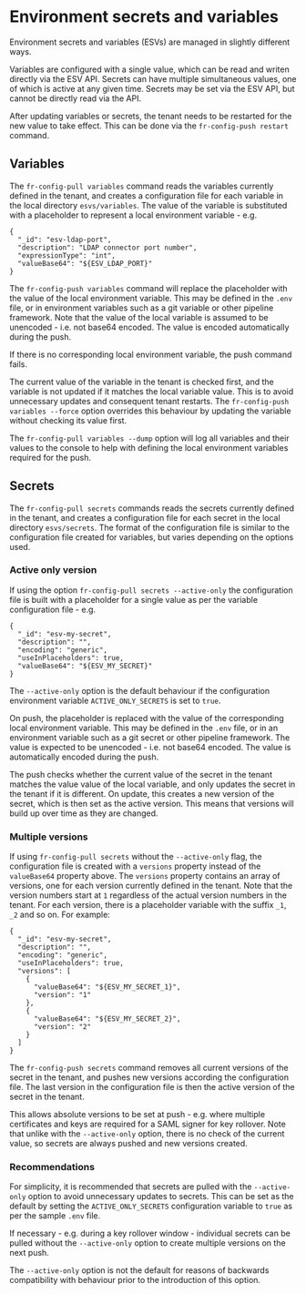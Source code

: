 # Environment secrets and variables

Environment secrets and variables (ESVs) are managed in slightly different ways.

Variables are configured with a single value, which can be read and writen directly via the ESV API. Secrets can have multiple simultaneous values, one of which is active at any given time. Secrets may be set via the ESV API, but cannot be directly read via the API.

After updating variables or secrets, the tenant needs to be restarted for the new value to take effect. This can be done via the `fr-config-push restart` command.

## Variables

The `fr-config-pull variables` command reads the variables currently defined in the tenant, and creates a configuration file for each variable in the local directory `esvs/variables`. The value of the variable is substituted with a placeholder to represent a local environment variable - e.g.

```
{
  "_id": "esv-ldap-port",
  "description": "LDAP connector port number",
  "expressionType": "int",
  "valueBase64": "${ESV_LDAP_PORT}"
}
```

The `fr-config-push variables` command will replace the placeholder with the value of the local environment variable. This may be defined in the `.env` file, or in environment variables such as a git variable or other pipeline framework. Note that the value of the local variable is assumed to be unencoded - i.e. not base64 encoded. The value is encoded automatically during the push.

If there is no corresponding local environment variable, the push command fails.

The current value of the variable in the tenant is checked first, and the variable is not updated if it matches the local variable value. This is to avoid unnecessary updates and consequent tenant restarts. The `fr-config-push variables --force` option overrides this behaviour by updating the variable without checking its value first.

The `fr-config-pull variables --dump` option will log all variables and their values to the console to help with defining the local environment variables required for the push.

## Secrets

The `fr-config-pull secrets` commands reads the secrets currently defined in the tenant, and creates a configuration file for each secret in the local directory `esvs/secrets`. The format of the configuration file is similar to the configuration file created for variables, but varies depending on the options used.

### Active only version

If using the option `fr-config-pull secrets --active-only` the configuration file is built with a placeholder for a single value as per the variable configuration file - e.g.

```
{
  "_id": "esv-my-secret",
  "description": "",
  "encoding": "generic",
  "useInPlaceholders": true,
  "valueBase64": "${ESV_MY_SECRET}"
}
```

The `--active-only` option is the default behaviour if the configuration environment variable `ACTIVE_ONLY_SECRETS` is set to `true`.

On push, the placeholder is replaced with the value of the corresponding local environment variable. This may be defined in the `.env` file, or in an environment variable such as a git secret or other pipeline framework. The value is expected to be unencoded - i.e. not base64 encoded. The value is automatically encoded during the push.

The push checks whether the current value of the secret in the tenant matches the value value of the local variable, and only updates the secret in the tenant if it is different. On update, this creates a new version of the secret, which is then set as the active version. This means that versions will build up over time as they are changed.

### Multiple versions

If using `fr-config-pull secrets` without the `--active-only` flag, the configuration file is created with a `versions` property instead of the `valueBase64` property above. The `versions` property contains an array of versions, one for each version currently defined in the tenant. Note that the version numbers start at `1` regardless of the actual version numbers in the tenant. For each version, there is a placeholder variable with the suffix `_1`, `_2` and so on. For example:

```
{
  "_id": "esv-my-secret",
  "description": "",
  "encoding": "generic",
  "useInPlaceholders": true,
  "versions": [
    {
      "valueBase64": "${ESV_MY_SECRET_1}",
      "version": "1"
    },
    {
      "valueBase64": "${ESV_MY_SECRET_2}",
      "version": "2"
    }
  ]
}
```

The `fr-config-push secrets` command removes all current versions of the secret in the tenant, and pushes new versions according the configuration file. The last version in the configuration file is then the active version of the secret in the tenant.

This allows absolute versions to be set at push - e.g. where multiple certificates and keys are required for a SAML signer for key rollover. Note that unlike with the `--active-only` option, there is no check of the current value, so secrets are always pushed and new versions created.

### Recommendations

For simplicity, it is recommended that secrets are pulled with the `--active-only` option to avoid unnecessary updates to secrets. This can be set as the default by setting the `ACTIVE_ONLY_SECRETS` configuration variable to `true` as per the sample `.env` file.

If necessary - e.g. during a key rollover window - individual secrets can be pulled without the `--active-only` option to create multiple versions on the next push.

The `--active-only` option is not the default for reasons of backwards compatibility with behaviour prior to the introduction of this option.
